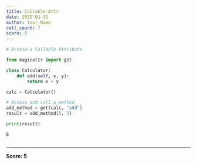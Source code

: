 ```yaml
---
title: Callable-Attr
date: 2025-01-31
author: Your Name
cell_count: 7
score: 5
---
```


```python
# Access a Callable Attribute
```


```python
from magicattr import get
```


```python
class Calculator:
    def add(self, x, y):
        return x + y


```


```python
calc = Calculator()
```


```python
# Access and call a method
add_method = get(calc, "add")
result = add_method(5, 3)

```


```python
print(result)
```

    8



```python

```


---
**Score: 5**
